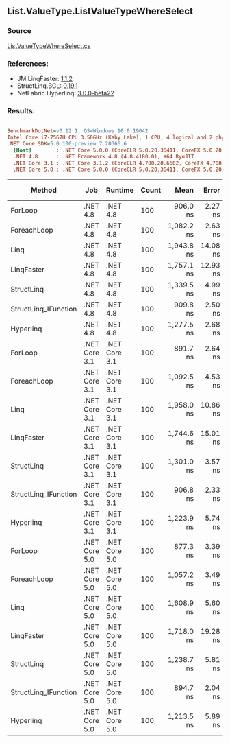 ﻿## List.ValueType.ListValueTypeWhereSelect

### Source
[ListValueTypeWhereSelect.cs](../LinqBenchmarks/List/ValueType/ListValueTypeWhereSelect.cs)

### References:
- JM.LinqFaster: [1.1.2](https://www.nuget.org/packages/JM.LinqFaster/1.1.2)
- StructLinq.BCL: [0.19.1](https://www.nuget.org/packages/StructLinq.BCL/0.19.1)
- NetFabric.Hyperlinq: [3.0.0-beta22](https://www.nuget.org/packages/NetFabric.Hyperlinq/3.0.0-beta22)

### Results:
``` ini

BenchmarkDotNet=v0.12.1, OS=Windows 10.0.19042
Intel Core i7-7567U CPU 3.50GHz (Kaby Lake), 1 CPU, 4 logical and 2 physical cores
.NET Core SDK=5.0.100-preview.7.20366.6
  [Host]        : .NET Core 5.0.0 (CoreCLR 5.0.20.36411, CoreFX 5.0.20.36411), X64 RyuJIT
  .NET 4.8      : .NET Framework 4.8 (4.8.4180.0), X64 RyuJIT
  .NET Core 3.1 : .NET Core 3.1.2 (CoreCLR 4.700.20.6602, CoreFX 4.700.20.6702), X64 RyuJIT
  .NET Core 5.0 : .NET Core 5.0.0 (CoreCLR 5.0.20.36411, CoreFX 5.0.20.36411), X64 RyuJIT


```
|               Method |           Job |       Runtime | Count |       Mean |    Error |   StdDev | Ratio | RatioSD |  Gen 0 | Gen 1 | Gen 2 | Allocated | Code Size | CacheMisses/Op | BranchMispredictions/Op |
|--------------------- |-------------- |-------------- |------ |-----------:|---------:|---------:|------:|--------:|-------:|------:|------:|----------:|----------:|---------------:|------------------------:|
|              ForLoop |      .NET 4.8 |      .NET 4.8 |   100 |   906.0 ns |  2.27 ns |  2.02 ns |  1.00 |    0.00 |      - |     - |     - |         - |     585 B |              0 |                       0 |
|          ForeachLoop |      .NET 4.8 |      .NET 4.8 |   100 | 1,082.2 ns |  2.63 ns |  2.46 ns |  1.19 |    0.00 |      - |     - |     - |         - |     757 B |              0 |                       0 |
|                 Linq |      .NET 4.8 |      .NET 4.8 |   100 | 1,943.8 ns | 14.08 ns | 13.17 ns |  2.15 |    0.01 | 0.1335 |     - |     - |     281 B |    1814 B |              3 |                       1 |
|           LinqFaster |      .NET 4.8 |      .NET 4.8 |   100 | 1,757.1 ns | 12.93 ns | 11.46 ns |  1.94 |    0.01 | 2.4452 |     - |     - |    5136 B |    1619 B |              7 |                       3 |
|           StructLinq |      .NET 4.8 |      .NET 4.8 |   100 | 1,339.5 ns |  4.99 ns |  4.42 ns |  1.48 |    0.01 |      - |     - |     - |         - |    1850 B |              0 |                       1 |
| StructLinq_IFunction |      .NET 4.8 |      .NET 4.8 |   100 |   909.8 ns |  2.50 ns |  2.09 ns |  1.00 |    0.00 |      - |     - |     - |         - |    1467 B |              0 |                       0 |
|            Hyperlinq |      .NET 4.8 |      .NET 4.8 |   100 | 1,277.5 ns |  2.68 ns |  2.51 ns |  1.41 |    0.00 |      - |     - |     - |         - |    1900 B |              0 |                       1 |
|              ForLoop | .NET Core 3.1 | .NET Core 3.1 |   100 |   891.7 ns |  2.64 ns |  2.47 ns |  0.98 |    0.00 |      - |     - |     - |         - |     502 B |              0 |                       0 |
|          ForeachLoop | .NET Core 3.1 | .NET Core 3.1 |   100 | 1,092.5 ns |  4.53 ns |  4.24 ns |  1.21 |    0.00 |      - |     - |     - |         - |     717 B |              0 |                       1 |
|                 Linq | .NET Core 3.1 | .NET Core 3.1 |   100 | 1,958.0 ns | 10.86 ns |  9.07 ns |  2.16 |    0.01 | 0.1335 |     - |     - |     280 B |    2010 B |              3 |                       1 |
|           LinqFaster | .NET Core 3.1 | .NET Core 3.1 |   100 | 1,744.6 ns | 15.01 ns | 14.04 ns |  1.93 |    0.01 | 2.4433 |     - |     - |    5112 B |    1466 B |              6 |                       3 |
|           StructLinq | .NET Core 3.1 | .NET Core 3.1 |   100 | 1,301.0 ns |  3.57 ns |  3.17 ns |  1.44 |    0.00 |      - |     - |     - |         - |    1710 B |              0 |                       1 |
| StructLinq_IFunction | .NET Core 3.1 | .NET Core 3.1 |   100 |   906.8 ns |  2.33 ns |  2.07 ns |  1.00 |    0.00 |      - |     - |     - |         - |    1368 B |              0 |                       0 |
|            Hyperlinq | .NET Core 3.1 | .NET Core 3.1 |   100 | 1,223.9 ns |  5.74 ns |  5.37 ns |  1.35 |    0.01 |      - |     - |     - |         - |    1374 B |              0 |                       1 |
|              ForLoop | .NET Core 5.0 | .NET Core 5.0 |   100 |   877.3 ns |  3.39 ns |  3.01 ns |  0.97 |    0.00 |      - |     - |     - |         - |     513 B |              0 |                       0 |
|          ForeachLoop | .NET Core 5.0 | .NET Core 5.0 |   100 | 1,057.2 ns |  3.49 ns |  3.27 ns |  1.17 |    0.00 |      - |     - |     - |         - |     729 B |              0 |                       0 |
|                 Linq | .NET Core 5.0 | .NET Core 5.0 |   100 | 1,608.9 ns |  5.60 ns |  4.97 ns |  1.78 |    0.01 | 0.1335 |     - |     - |     280 B |    1978 B |              3 |                       1 |
|           LinqFaster | .NET Core 5.0 | .NET Core 5.0 |   100 | 1,718.0 ns | 19.28 ns | 17.09 ns |  1.90 |    0.02 | 2.4433 |     - |     - |    5112 B |    1474 B |              6 |                       2 |
|           StructLinq | .NET Core 5.0 | .NET Core 5.0 |   100 | 1,238.7 ns |  5.81 ns |  5.43 ns |  1.37 |    0.00 |      - |     - |     - |         - |    1564 B |              0 |                       1 |
| StructLinq_IFunction | .NET Core 5.0 | .NET Core 5.0 |   100 |   894.7 ns |  2.04 ns |  1.91 ns |  0.99 |    0.00 |      - |     - |     - |         - |    1261 B |              0 |                       0 |
|            Hyperlinq | .NET Core 5.0 | .NET Core 5.0 |   100 | 1,213.5 ns |  5.89 ns |  4.60 ns |  1.34 |    0.00 |      - |     - |     - |         - |    1349 B |              0 |                       1 |
